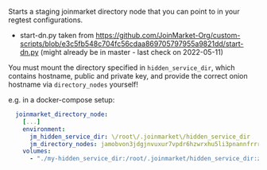 Starts a staging joinmarket directory node that you can point to in your regtest configurations.

- start-dn.py taken from https://github.com/JoinMarket-Org/custom-scripts/blob/e3c5fb548c704fc56cdaa869705797955a9821dd/start-dn.py
  (might already be in master - last check on 2022-05-11)

You must mount the directory specified in `hidden_service_dir`, which contains hostname, public and private key, 
and provide the correct onion hostname via `directory_nodes` yourself!

e.g. in a docker-compose setup:
```yml
  joinmarket_directory_node:
    [...]
    environment:
      jm_hidden_service_dir: \/root\/.joinmarket\/hidden_service_dir
      jm_directory_nodes: jamobvon3jdgjnvuxur7vpdr6hzwrxhu5li3pnannfrrrupg5sb6ouyd.onion:5222
    volumes:
      - "./my-hidden_service_dir:/root/.joinmarket/hidden_service_dir:z"

